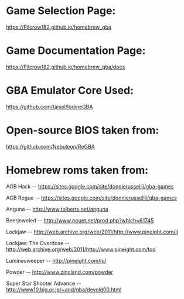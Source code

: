 # Game Selection Page:

https://Pilcrow182.github.io/homebrew_gba

# Game Documentation Page:

https://Pilcrow182.github.io/homebrew_gba/docs

# GBA Emulator Core Used:

https://github.com/taisel/IodineGBA

# Open-source BIOS taken from:

https://github.com/Nebuleon/ReGBA

# Homebrew roms taken from:

AGB Hack                   -- https://sites.google.com/site/donnierussellii/gba-games

AGB Rogue                  -- https://sites.google.com/site/donnierussellii/gba-games

Anguna                     -- http://www.tolberts.net/anguna

Beerjeweled                -- http://www.pouet.net/prod.php?which=61745

Lockjaw                    -- http://web.archive.org/web/2011/http://www.pineight.com/lj

Lockjaw: The Overdose      -- http://web.archive.org/web/2011/http://www.pineight.com/tod

Luminesweeper              -- http://pineight.com/lu/

Powder                     -- http://www.zincland.com/powder

Super Star Shooter Advance -- http://www10.big.or.jp/~and/gba/devold00.html
